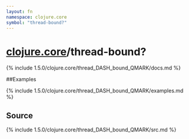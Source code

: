```yaml
---
layout: fn
namespace: clojure.core
symbol: "thread-bound?"
---
```


# [clojure.core](../)/thread-bound?

{% include 1.5.0/clojure.core/thread_DASH_bound_QMARK/docs.md %}

##Examples

{% include 1.5.0/clojure.core/thread_DASH_bound_QMARK/examples.md %}
## Source
{% include 1.5.0/clojure.core/thread_DASH_bound_QMARK/src.md %}

